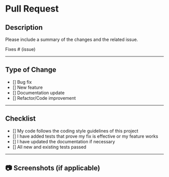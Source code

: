 # Pull Request

## Description
Please include a summary of the changes and the related issue.  

Fixes # (issue)

---

## Type of Change
- [] Bug fix  
- [] New feature  
- [] Documentation update  
- [] Refactor/Code improvement  

---

## Checklist
- [] My code follows the coding style guidelines of this project  
- [] I have added tests that prove my fix is effective or my feature works  
- [] I have updated the documentation if necessary  
- [] All new and existing tests passed  

---

## 📷 Screenshots (if applicable)
